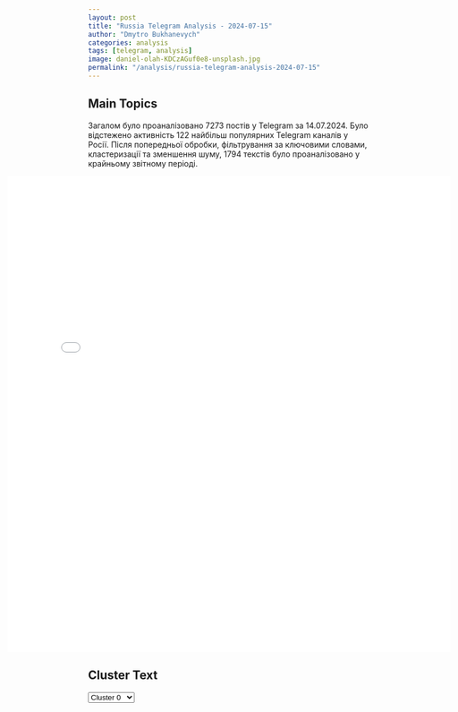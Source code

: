 ```yaml
---
layout: post
title: "Russia Telegram Analysis - 2024-07-15"
author: "Dmytro Bukhanevych"
categories: analysis
tags: [telegram, analysis]
image: daniel-olah-KDCzAGuf0e8-unsplash.jpg
permalink: "/analysis/russia-telegram-analysis-2024-07-15"
---
```


<style>
    /* Adjusting iframe-container styles */
    .wide-iframe-container {
        width: calc(100% + 30vw);  /* Extending the width */
        margin-left: -15vw;       /* Negative margin to push to the left */
        overflow: hidden;         /* In case the iframe content spills over */
    }

    .wide-iframe-container iframe {
        width: 100%;  /* Making the iframe take the full width of its container */
        border: none; /* Removing any borders from the iframe */
    }

    /* Toggle mechanism */
    .hidden {
        display: none;
    }
    
    .show-content-target:checked + .show-content {
        display: block;
    }
</style>

<h2>Main Topics</h2>
<p>Загалом було проаналізовано 7273 постів у Telegram за 14.07.2024. Було відстежено активність 122 найбільш популярних Telegram каналів у Росії. Після попередньої обробки, фільтрування за ключовими словами, кластеризації та зменшення шуму, 1794 текстів було проаналізовано у крайньому звітному періоді.</p>
<!-- Embedding Main Plotly Visualization -->
<div class="wide-iframe-container">
    <iframe src="{{site.baseurl}}/visualizations/2024-07-15/fig_topics_time.html" height="850"></iframe>
</div>


<h2>Cluster Text</h2>

<!-- Dropdown to select a cluster -->
<select id="clusterSelector" onchange="displayClusterText()">
<option value="0">Cluster 0</option><option value="1">Cluster 1</option><option value="2">Cluster 2</option><option value="3">Cluster 3</option><option value="4">Cluster 4</option><option value="5">Cluster 5</option><option value="6">Cluster 6</option><option value="7">Cluster 7</option><option value="8">Cluster 8</option><option value="9">Cluster 9</option><option value="10">Cluster 10</option><option value="11">Cluster 11</option><option value="12">Cluster 12</option><option value="13">Cluster 13</option><option value="14">Cluster 14</option>
</select>

<!-- Display area for the selected cluster's text -->
<div id="clusterTextDisplay" class="hidden"></div>

<script type="text/javascript">
    var clusterDetails = {"0": "<b>Total Posts:</b> 86<br><b>Date:</b> 2024-07-14 05:33:42+00:00<br><b>Author:</b> mod_russia<br><b>Link:</b> https://t.me/s/mod_russia/41019<br><b>Subscribers:</b> 564042<br><b>Text:</b> \u0422\u0435\u043a\u0441\u0442: \u26a1\ufe0f \u0412 \u0442\u0435\u0447\u0435\u043d\u0438\u0435 \u043f\u0440\u043e\u0448\u0435\u0434\u0448\u0435\u0439 \u043d\u043e\u0447\u0438 \u043f\u0440\u0438 \u043f\u043e\u043f\u044b\u0442\u043a\u0435 \u043a\u0438\u0435\u0432\u0441\u043a\u043e\u0433\u043e \u0440\u0435\u0436\u0438\u043c\u0430 \u0441\u043e\u0432\u0435\u0440\u0448\u0438\u0442\u044c \u0442\u0435\u0440\u0440\u043e\u0440\u0438\u0441\u0442\u0438\u0447\u0435\u0441\u043a\u0438\u0435 \u0430\u0442\u0430\u043a\u0438 \u0441 \u043f\u0440\u0438\u043c\u0435\u043d\u0435\u043d\u0438\u0435\u043c \u0431\u0435\u0441\u043f\u0438\u043b\u043e\u0442\u043d\u044b\u0445 \u043b\u0435\u0442\u0430\u0442\u0435\u043b\u044c\u043d\u044b\u0445 \u0430\u043f\u043f\u0430\u0440\u0430\u0442\u043e\u0432 \u0441\u0430\u043c\u043e\u043b\u0435\u0442\u043d\u043e\u0433\u043e \u0442\u0438\u043f\u0430 \u043d\u0430 \u0442\u0435\u0440\u0440\u0438\u0442\u043e\u0440\u0438\u0438 \u0420\u043e\u0441\u0441\u0438\u0439\u0441\u043a\u043e\u0439 \u0424\u0435\u0434\u0435\u0440\u0430\u0446\u0438\u0438 \u0434\u0435\u0436\u0443\u0440\u043d\u044b\u043c\u0438 \u0441\u0440\u0435\u0434\u0441\u0442\u0432\u0430\u043c\u0438 \u041f\u0412\u041e \u0443\u043a\u0440\u0430\u0438\u043d\u0441\u043a\u0438\u0439 \u0411\u041f\u041b\u0410 \u0443\u043d\u0438\u0447\u0442\u043e\u0436\u0435\u043d \u043d\u0430\u0434 \u0442\u0435\u0440\u0440\u0438\u0442\u043e\u0440\u0438\u0435\u0439 \u0411\u0440\u044f\u043d\u0441\u043a\u043e\u0439 \u043e\u0431\u043b\u0430\u0441\u0442\u0438.\ud83d\udd39 \u041c\u0438\u043d\u043e\u0431\u043e\u0440\u043e\u043d\u044b \u0420\u043e\u0441\u0441\u0438\u0438", "1": "<b>Total Posts:</b> 937<br><b>Date:</b> 2024-07-14 04:26:12+00:00<br><b>Author:</b> sheyhtamir1974<br><b>Link:</b> https://t.me/s/sheyhtamir1974/93108<br><b>Subscribers:</b> 443887<br><b>Text:</b> \u0422\u0435\u043a\u0441\u0442: \u0427\u0442\u043e \u0438\u0437\u0432\u0435\u0441\u0442\u043d\u043e \u043e \u043f\u043e\u043a\u0443\u0448\u0435\u043d\u0438\u0438 \u043d\u0430 \u0422\u0440\u0430\u043c\u043f\u0430 \u043d\u0430 \u0434\u0430\u043d\u043d\u044b\u0439 \u043c\u043e\u043c\u0435\u043d\u0442. \u0421\u0432\u043e\u0434\u043a\u0430. \u25aa\ufe0f\u0421\u0442\u0440\u0435\u043b\u043e\u043a-\u0441\u043d\u0430\u0439\u043f\u0435\u0440 \u043b\u0438\u043a\u0432\u0438\u0434\u0438\u0440\u043e\u0432\u0430\u043d, \u043e\u043d \u043d\u0430\u0445\u043e\u0434\u0438\u043b\u0441\u044f \u0432 100 \u043c\u0435\u0442\u0440\u0430\u0445 \u043e\u0442 \u0441\u0446\u0435\u043d\u044b \u0438 \u043f\u0440\u044f\u0442\u0430\u043b\u0441\u044f \u043d\u0430 \u043a\u0440\u044b\u0448\u0435 \u043f\u0440\u0435\u0434\u043f\u0440\u0438\u044f\u0442\u0438\u044f. \u25aa\ufe0f\u041d\u0430\u043f\u0430\u0434\u0430\u0432\u0448\u0438\u043c \u043e\u043a\u0430\u0437\u0430\u043b\u0441\u044f 20-\u043b\u0435\u0442\u043d\u0438\u0439 \u0422\u043e\u043c\u0430\u0441 \u041c\u044d\u0442\u044c\u044e \u041a\u0440\u0443\u043a\u0441 \u0438\u0437 \u041f\u0435\u043d\u0441\u0438\u043b\u044c\u0432\u0430\u043d\u0438\u0438. \u25aa\ufe0f\u0411\u0430\u0439\u0434\u0435\u043d \u043f\u0435\u0440\u0435\u0433\u043e\u0432\u043e\u0440\u0438\u043b \u0441 \u0422\u0440\u0430\u043c\u043f\u043e\u043c \u043f\u043e\u0441\u043b\u0435 \u0441\u043b\u0443\u0447\u0438\u0432\u0448\u0435\u0433\u043e\u0441\u044f. \u25aa\ufe0f\u041f\u043e\u043b\u0438\u0446\u0435\u0439\u0441\u043a\u0438\u0435 \u0441\u043a\u043b\u043e\u043d\u044f\u044e\u0442\u0441\u044f, \u0447\u0442\u043e \u0441\u0442\u0440\u0435\u043b\u044f\u0432\u0448\u0438\u0439 \u0434\u0435\u0439\u0441\u0442\u0432\u043e\u0432\u0430\u043b \u0432 \u043e\u0434\u0438\u043d\u043e\u0447\u043a\u0443, \u0435\u0433\u043e \u043c\u043e\u0442\u0438\u0432\u044b \u043f\u043e\u043a\u0430 \u043d\u0435 \u0443\u0441\u0442\u0430\u043d\u043e\u0432\u043b\u0435\u043d\u044b. \u25aa\ufe0f\u041f\u043e \u043c\u0435\u043d\u044c\u0448\u0435\u0439 \u043c\u0435\u0440\u0435, \u043d\u0430 \u043c\u0438\u0442\u0438\u043d\u0433\u0435 \u043e\u0434\u0438\u043d \u0441\u0442\u043e\u0440\u043e\u043d\u043d\u0438\u043a \u0422\u0440\u0430\u043c\u043f\u0430 \u043f\u043e\u0433\u0438\u0431, \u0435\u0449\u0435 \u0434\u0432\u0430 \u0432 \u043a\u0440\u0438\u0442\u0438\u0447\u0435\u0441\u043a\u043e\u043c \u0441\u043e\u0441\u0442\u043e\u044f\u043d\u0438\u0438. \u25aa\ufe0f\u0422\u0440\u0430\u043c\u043f \u0431\u044b\u043b \u0434\u043e\u0441\u0442\u0430\u0432\u043b\u0435\u043d \u0432 \u0431\u043e\u043b\u044c\u043d\u0438\u0446\u0443, \u0435\u0433\u043e \u0436\u0438\u0437\u043d\u0438 \u043d\u0438\u0447\u0435\u0433\u043e \u043d\u0435 \u0443\u0433\u0440\u043e\u0436\u0430\u0435\u0442. \u25aa\ufe0f\u0422\u0440\u0430\u043c\u043f \u043e\u0442\u0440\u0435\u0430\u0433\u0438\u0440\u043e\u0432\u0430\u043b \u043d\u0430 \u043f\u043e\u043a\u0443\u0448\u0435\u043d\u0438\u0435: \u201c\u042f \u0441\u0440\u0430\u0437\u0443 \u043f\u043e\u043d\u044f\u043b, \u0447\u0442\u043e \u0447\u0442\u043e-\u0442\u043e \u043d\u0435 \u0442\u0430\u043a, \u0442\u0430\u043a \u043a\u0430\u043a \u0443\u0441\u043b\u044b\u0448\u0430\u043b \u0441\u0432\u0438\u0441\u0442\u044f\u0449\u0438\u0439 \u0437\u0432\u0443\u043a, \u0432\u044b\u0441\u0442\u0440\u0435\u043b\u044b \u0438 \u0441\u0440\u0430\u0437\u0443 \u043f\u043e\u0447\u0443\u0432\u0441\u0442\u0432\u043e\u0432\u0430\u043b, \u043a\u0430\u043a \u043f\u0443\u043b\u044f \u0440\u0432\u0435\u0442 \u043a\u043e\u0436\u0443. \u041d\u0435\u0432\u0435\u0440\u043e\u044f\u0442\u043d\u043e, \u0447\u0442\u043e \u0442\u0430\u043a\u043e\u0435 \u043c\u043e\u0436\u0435\u0442 \u043f\u0440\u043e\u0438\u0437\u043e\u0439\u0442\u0438 \u0432 \u043d\u0430\u0448\u0435\u0439 \u0441\u0442\u0440\u0430\u043d\u0435\u201c.\u25aa\ufe0f\u041f\u043e\u043b\u0438\u0446\u0435\u0439\u0441\u043a\u0438\u0435 \u043d\u0435 \u0441\u0447\u0438\u0442\u0430\u044e\u0442, \u0447\u0442\u043e \u0434\u043b\u044f \u0422\u0440\u0430\u043c\u043f\u0430 \u0441\u043e\u0445\u0440\u0430\u043d\u044f\u0435\u0442\u0441\u044f \u0443\u0433\u0440\u043e\u0437\u0430 \u043f\u043e\u0441\u043b\u0435 \u0443\u0441\u0442\u0440\u0430\u043d\u0435\u043d\u0438\u044f \u0441\u0442\u0440\u0435\u043b\u043a\u0430.\u25aa\ufe0f\u0424\u0411\u0420 \u043d\u0435 \u0440\u0430\u0441\u043f\u043e\u043b\u0430\u0433\u0430\u043b\u043e \u0438\u043d\u0444\u043e\u0440\u043c\u0430\u0446\u0438\u0435\u0439 \u043e \u043f\u043e\u0434\u0433\u043e\u0442\u043e\u0432\u043a\u0435 \u043f\u043e\u043a\u0443\u0448\u0435\u043d\u0438\u044f \u043d\u0430 \u0422\u0440\u0430\u043c\u043f\u0430.\u041f\u0440\u0435\u0434\u0432\u0430\u0440\u0438\u0442\u0435\u043b\u044c\u043d\u043e, \u043d\u0430 \u0432\u0438\u0434\u0435\u043e - \u0443\u0431\u0438\u0442\u044b\u0439 \u0441\u0442\u0440\u0435\u043b\u043e\u043a. \u041d\u0430 \u043f\u0435\u0440\u0432\u043e\u043c \u0444\u043e\u0442\u043e - \u043b\u0435\u0442\u044f\u0449\u0430\u044f \u0432 \u0432\u043e\u0437\u0434\u0443\u0445\u0435 \u043f\u0443\u043b\u044f \u0432\u043e \u0432\u0440\u0435\u043c\u044f \u0432\u044b\u0441\u0442\u0443\u043f\u043b\u0435\u043d\u0438\u044f \u0422\u0440\u0430\u043c\u043f\u0430, \u0432\u0442\u043e\u0440\u043e\u0435 \u0444\u043e\u0442\u043e - \u043f\u0440\u0435\u0434\u043f\u043e\u043b\u0430\u0433\u0430\u0435\u043c\u044b\u0439 \u043d\u0430\u043f\u0430\u0434\u0430\u0432\u0448\u0438\u0439.", "2": "<b>Total Posts:</b> 394<br><b>Date:</b> 2024-07-14 19:30:44+00:00<br><b>Author:</b> readovkanews<br><b>Link:</b> https://t.me/s/readovkanews/83051<br><b>Subscribers:</b> 2610434<br><b>Text:</b> \u0422\u0435\u043a\u0441\u0442: \u041a\u0440\u0438\u0437\u0438\u0441 \u043e\u0431\u043e\u0440\u043e\u043d\u044b \u0412\u0421\u0423 \u0432 \u0412\u043e\u043b\u0447\u0430\u043d\u0441\u043a\u0435, \u0430\u043a\u0442\u0438\u0432\u0430\u0446\u0438\u044f \u0412\u0421 \u0420\u0424 \u043d\u0430 \u0422\u043e\u0440\u0435\u0446\u043a\u043e\u043c \u043d\u0430\u043f\u0440\u0430\u0432\u043b\u0435\u043d\u0438\u0438, \u0438\u0442\u043e\u0433\u0438 \u0441\u0430\u043c\u043c\u0438\u0442\u0430 \u041d\u0410\u0422\u041e, \u043a\u043e\u0442\u043e\u0440\u044b\u0445 \u043d\u0435\u0442, \u0438 \u043f\u043e\u043a\u0443\u0448\u0435\u043d\u0438\u0435 \u043d\u0430 \u0422\u0440\u0430\u043c\u043f\u0430 \u2014 \u0438\u0442\u043e\u0433\u043e\u0432\u0430\u044f \u0441\u0432\u043e\u0434\u043a\u0430 Readovka \u0441 \u0444\u0440\u043e\u043d\u0442\u043e\u0432 \u0438 \u0432\u043d\u0435\u0448\u043d\u0435\u043f\u043e\u043b\u0438\u0442\u0438\u0447\u0435\u0441\u043a\u043e\u0433\u043e \u043a\u043e\u043d\u0442\u0443\u0440\u0430 \u043a \u0438\u0441\u0445\u043e\u0434\u0443 \u043d\u0435\u0434\u0435\u043b\u0438\u0412 \u0412\u043e\u043b\u0447\u0430\u043d\u0441\u043a\u0435 \u0437\u0430 \u043d\u0435\u0434\u0435\u043b\u044e \u0441\u0438\u0442\u0443\u0430\u0446\u0438\u044f \u0434\u043b\u044f \u0412\u0421 \u0420\u0424 \u0437\u0430\u043c\u0435\u0442\u043d\u043e \u0443\u043b\u0443\u0447\u0448\u0438\u043b\u0430\u0441\u044c: \u043f\u043e\u0434 \u043a\u043e\u043d\u0442\u0440\u043e\u043b\u044c \u0440\u0443\u0441\u0441\u043a\u043e\u0439 \u0430\u0440\u043c\u0438\u0438 \u043f\u0435\u0440\u0435\u0448\u0435\u043b \u0441\u0440\u0430\u0437\u0443 \u0440\u044f\u0434 \u043e\u0431\u044a\u0435\u043a\u0442\u043e\u0432 \u0432 \u0446\u0435\u043d\u0442\u0440\u0435 \u0433\u043e\u0440\u043e\u0434\u0430, \u043d\u0430\u0448\u0438 \u0431\u043e\u0439\u0446\u044b \u0432\u044b\u043d\u0443\u0434\u0438\u043b\u0438 \u0412\u0421\u0423 \u043e\u0441\u0442\u0430\u0432\u0438\u0442\u044c \u0441\u0435\u0432\u0435\u0440\u043d\u044b\u0439 \u0431\u0435\u0440\u0435\u0433 \u0440\u0435\u043a\u0438 \u0438 \u0443\u0439\u0442\u0438 \u0437\u0430 \u0412\u043e\u043b\u0447\u044c\u044e. \u0412\u0421 \u0420\u0424 \u0437\u0430\u043a\u0440\u0435\u043f\u0438\u043b\u0438\u0441\u044c \u043d\u0430 \u044e\u0433\u0435 \u0433\u043e\u0440\u043e\u0434\u0430, \u0440\u0430\u0441\u0448\u0438\u0440\u0438\u043b\u0438 \u043f\u043b\u0430\u0446\u0434\u0430\u0440\u043c \u0438 \u0437\u0430\u043d\u044f\u043b\u0438 \u043b\u0435\u0441\u043e\u043f\u043e\u0441\u0430\u0434\u043a\u0443 \u0438 \u0447\u0430\u0441\u0442\u043d\u044b\u0439 \u0441\u0435\u043a\u0442\u043e\u0440. \u0418\u0437-\u0437\u0430 \u043f\u0435\u0440\u0435\u0431\u0440\u043e\u0441\u043a\u0438 \u0440\u0435\u0437\u0435\u0440\u0432\u043e\u0432 \u043d\u0430 \u0422\u043e\u0440\u0435\u0446\u043a \u0441\u0438\u043b \u0434\u043b\u044f \u043e\u0442\u0440\u0430\u0436\u0435\u043d\u0438\u044f \u0430\u0442\u0430\u043a\u0438 \u0440\u0443\u0441\u0441\u043a\u043e\u0439 \u0430\u0440\u043c\u0438\u0438 \u0443 \u0412\u0421\u0423 \u043f\u0440\u043e\u0441\u0442\u043e \u043d\u0435\u0442. \u041f\u0440\u0438 \u044d\u0442\u043e\u043c \u0432 \u0440\u0430\u0439\u043e\u043d\u0435 \u0422\u043e\u0440\u0435\u0446\u043a\u0430 \u0441\u0438\u0442\u0443\u0430\u0446\u0438\u044f \u0443 \u043f\u0440\u043e\u0442\u0438\u0432\u043d\u0438\u043a\u0430 \u0442\u043e\u0436\u0435 \u0441\u043a\u043b\u0430\u0434\u044b\u0432\u0430\u0435\u0442\u0441\u044f \u043d\u0435 \u043e\u0447\u0435\u043d\u044c: \u043f\u043e\u0441\u043b\u0435 \u0443\u0441\u043f\u0435\u0448\u043d\u044b\u0445 \u043e\u043f\u0435\u0440\u0430\u0446\u0438\u0439 \u0412\u0421 \u0420\u0424 \u0432 \u041d\u044c\u044e-\u0419\u043e\u0440\u043a\u0435 \u043a\u043e\u043c\u0430\u043d\u0434\u043e\u0432\u0430\u043d\u0438\u0435 \u043f\u0435\u0440\u0435\u0431\u0440\u043e\u0441\u0438\u043b\u043e \u0432 \u041f\u0413\u0422 \u0440\u0435\u0437\u0435\u0440\u0432\u044b, \u043a\u043e\u0442\u043e\u0440\u044b\u0435 \u043d\u0435 \u0441\u043c\u043e\u0433\u043b\u0438 \u043f\u0435\u0440\u0435\u043b\u043e\u043c\u0438\u0442\u044c \u0445\u043e\u0434 \u0441\u043e\u0431\u044b\u0442\u0438\u0439. \u0420\u0443\u0441\u0441\u043a\u0430\u044f \u0430\u0440\u043c\u0438\u044f \u0433\u043e\u0442\u043e\u0432\u0438\u0442\u0441\u044f \u043a \u0448\u0442\u0443\u0440\u043c\u0443 \u0433\u043b\u0430\u0432\u043d\u043e\u0433\u043e \u0443\u043a\u0440\u0435\u043f\u0440\u0430\u0439\u043e\u043d\u0430 \u0412\u0421\u0423 \u043d\u0430 \u044d\u0442\u043e\u043c \u0443\u0447\u0430\u0441\u0442\u043a\u0435 \u2014 \u0444\u0435\u043d\u043e\u043b\u044c\u043d\u043e\u0433\u043e \u0437\u0430\u0432\u043e\u0434\u0430 \u0432 \u0446\u0435\u043d\u0442\u0440\u0435 \u043d\u0430\u0441\u0435\u043b\u0435\u043d\u043d\u043e\u0433\u043e \u043f\u0443\u043d\u043a\u0442\u0430.\u0413\u043b\u0430\u0432\u043d\u044b\u043c \u043c\u0438\u0440\u043e\u0432\u044b\u043c \u0441\u043e\u0431\u044b\u0442\u0438\u0435\u043c \u0441\u0442\u0430\u043b\u043e \u043f\u043e\u043a\u0443\u0448\u0435\u043d\u0438\u0435 \u043d\u0430 \u0414\u043e\u043d\u0430\u043b\u044c\u0434\u0430 \u0422\u0440\u0430\u043c\u043f\u0430 \u0432\u043e \u0432\u0440\u0435\u043c\u044f \u0435\u0433\u043e \u043f\u0440\u0435\u0434\u0432\u044b\u0431\u043e\u0440\u043d\u043e\u0433\u043e \u043c\u0438\u0442\u0438\u043d\u0433\u0430. \u0418\u043c\u044f \u043b\u0438\u0434\u0435\u0440\u0430 \u0440\u0435\u0441\u043f\u0443\u0431\u043b\u0438\u043a\u0430\u043d\u0446\u0435\u0432 \u043d\u0435 \u0441\u0445\u043e\u0434\u0438\u0442 \u0441 \u043f\u0435\u0440\u0432\u044b\u0445 \u043f\u043e\u043b\u043e\u0441 \u0437\u0430\u043f\u0430\u0434\u043d\u043e\u0439 \u043f\u0440\u0435\u0441\u0441\u044b \u0432\u0435\u0441\u044c \u0434\u0435\u043d\u044c, \u0441\u0430\u043c \u0436\u0435 \u0422\u0440\u0430\u043c\u043f \u043f\u0440\u043e\u0434\u043e\u043b\u0436\u0430\u0435\u0442 \u0441\u0432\u043e\u044e \u043f\u0440\u0435\u0434\u0432\u044b\u0431\u043e\u0440\u043d\u0443\u044e \u043a\u0430\u043c\u043f\u0430\u043d\u0438\u044e \u0432 \u0448\u0442\u0430\u0442\u043d\u043e\u043c \u0440\u0435\u0436\u0438\u043c\u0435. \u041f\u043e\u0441\u043b\u0435 \u043f\u043e\u043a\u0443\u0448\u0435\u043d\u0438\u044f \u0448\u0430\u043d\u0441\u0430 \u043d\u0430 \u043f\u043e\u0431\u0435\u0434\u0443 \u043d\u0430 \u0432\u044b\u0431\u043e\u0440\u0430\u0445 \u0422\u0440\u0430\u043c\u043f\u0430 \u0432\u043e\u0437\u0440\u043e\u0441\u043b\u0438 \u0432 \u043d\u0435\u0441\u043a\u043e\u043b\u044c\u043a\u043e \u0440\u0430\u0437 \u2014 \u0434\u043b\u044f \u0440\u044f\u0434\u043e\u0432\u043e\u0433\u043e \u0430\u043c\u0435\u0440\u0438\u043a\u0430\u043d\u0446\u0430 \u044d\u043a\u0441-\u043f\u0440\u0435\u0437\u0438\u0434\u0435\u043d\u0442 \u0441\u0442\u0430\u043b \u043b\u0435\u0433\u0435\u043d\u0434\u043e\u0439 \u0438 \u0433\u0435\u0440\u043e\u0435\u043c, \u0435\u0433\u043e \u043f\u043e\u043f\u0443\u043b\u044f\u0440\u043d\u043e\u0441\u0442\u044c \u0440\u0435\u0437\u043a\u043e \u043f\u043e\u0434\u0441\u043a\u043e\u0447\u0438\u043b\u0430. \u0427\u0442\u043e \u0441\u043c\u043e\u0433\u0443\u0442 \u043f\u0440\u043e\u0442\u0438\u0432\u043e\u043f\u043e\u0441\u0442\u0430\u0432\u0438\u0442\u044c \u0442\u0430\u043a\u043e\u043c\u0443 \u0441\u043e\u0431\u044b\u0442\u0438\u044e \u0434\u0435\u043c\u043e\u043a\u0440\u0430\u0442\u044b, \u043d\u0435 \u044f\u0441\u043d\u043e. \u041f\u043e\u043a\u0430 \u043e\u043d\u0438, \u043a\u0430\u043a \u0438 \u0432\u0435\u0441\u044c \u043c\u0438\u0440, \u043f\u0440\u043e\u0441\u0442\u043e \u043f\u0435\u0440\u0435\u0432\u0430\u0440\u0438\u0432\u0430\u044e\u0442 \u043d\u043e\u0432\u043e\u0441\u0442\u0438.\u0410 \u0432\u043e\u0442 75-\u0439 \u0441\u0430\u043c\u043c\u0438\u0442 \u041d\u0410\u0422\u041e \u0437\u0430\u043a\u043e\u043d\u0447\u0438\u043b\u0441\u044f \u043f\u0440\u0435\u0434\u0441\u043a\u0430\u0437\u0443\u0435\u043c\u043e \u043d\u0438\u0447\u0435\u043c: \u043e\u0442\u043a\u0430\u0437\u0430\u0432 \u041a\u0438\u0435\u0432\u0443 \u0432\u043e \u0432\u0441\u0442\u0443\u043f\u043b\u0435\u043d\u0438\u0438 \u0432 \u0430\u043b\u044c\u044f\u043d\u0441, \u041d\u0410\u0422\u041e \u043f\u043e\u043f\u044b\u0442\u0430\u043b\u0430\u0441\u044c \u043a\u043e\u043c\u043f\u0435\u043d\u0441\u0438\u0440\u043e\u0432\u0430\u0442\u044c \u043c\u043e\u0440\u0430\u043b\u044c\u043d\u044b\u0439 \u0443\u0449\u0435\u0440\u0431 \u043e\u0431\u0435\u0449\u0430\u043d\u0438\u044f\u043c\u0438 \u043d\u043e\u0432\u043e\u0439 \u043f\u043e\u043c\u043e\u0449\u0438 \u0432 2025 \u0433\u043e\u0434\u0443 \u043d\u0430 \u20ac40 \u043c\u043b\u0440\u0434. \u0412\u043e\u0442 \u0442\u043e\u043b\u044c\u043a\u043e \u0437\u0430 \u0433\u0440\u043e\u043c\u043a\u0438\u043c\u0438 \u0437\u0430\u044f\u0432\u043b\u0435\u043d\u0438\u044f\u043c\u0438 \u043d\u0438\u0447\u0435\u0433\u043e \u043d\u0435 \u0441\u0442\u043e\u0438\u0442 \u2014 \u0434\u043e\u043a\u0443\u043c\u0435\u043d\u0442\u043e\u0432, \u0433\u0430\u0440\u0430\u043d\u0442\u0438\u0440\u0443\u044e\u0449\u0438\u0445 \u043f\u043e\u0441\u0442\u0430\u0432\u043a\u0438, \u043d\u0435 \u0441\u0443\u0449\u0435\u0441\u0442\u0432\u0443\u0435\u0442. \u0414\u0430, \u0423\u043a\u0440\u0430\u0438\u043d\u0430 \u043f\u043e\u043b\u0443\u0447\u0438\u0442 \u0438\u0441\u0442\u0440\u0435\u0431\u0438\u0442\u0435\u043b\u0438 F-16, \u043d\u043e \u043c\u0430\u043b\u043e \u0438 \u043d\u0435 \u0441\u0440\u0430\u0437\u0443 \u2014 \u043a \u0442\u043e\u043c\u0443 \u0436\u0435, \u043d\u0430 \u043d\u0438\u0445 \u043d\u0435\u043a\u043e\u043c\u0443 \u043b\u0435\u0442\u0430\u0442\u044c. \u0423\u0436\u0435 \u0432\u044b\u0434\u0435\u043b\u0435\u043d\u043d\u044b\u0439 \u043f\u0430\u043a\u0435\u0442 \u0432\u043e\u0435\u043d\u043d\u043e\u0439 \u043f\u043e\u043c\u043e\u0449\u0438 \u0432\u043e\u043e\u0431\u0449\u0435 \u043f\u043e\u0445\u043e\u0436 \u043d\u0430 \u0438\u0437\u0434\u0435\u0432\u043a\u0443: \u0441\u0442\u0440\u0430\u043d\u044b \u0430\u043b\u044c\u044f\u043d\u0441\u0430 \u043e\u0442\u043f\u0440\u0430\u0432\u043b\u044f\u044e\u0442 \u0434\u043b\u044f \u0412\u0421\u0423 \u043e\u0442\u043a\u0440\u043e\u0432\u0435\u043d\u043d\u044b\u0439 \u0445\u043b\u0430\u043c. \u041f\u043e\u044d\u0442\u043e\u043c\u0443 \u0433\u0435\u043d\u0441\u0435\u043a \u041d\u0410\u0422\u041e \u043f\u0443\u0431\u043b\u0438\u0447\u043d\u043e \u043e\u0434\u043e\u0431\u0440\u0438\u043b \u0443\u0434\u0430\u0440\u044b \u0432\u0433\u043b\u0443\u0431\u044c \u0420\u043e\u0441\u0441\u0438\u0438 \u0437\u0430\u043f\u0430\u0434\u043d\u044b\u043c\u0438 \u0440\u0430\u043a\u0435\u0442\u0430\u043c\u0438. \u041f\u043e\u0434\u0440\u043e\u0431\u043d\u0435\u0435 \u043e \u043a\u043b\u044e\u0447\u0435\u0432\u044b\u0445 \u0441\u043e\u0431\u044b\u0442\u0438\u044f\u0445 \u043d\u0435\u0434\u0435\u043b\u0438 \u2014 \u0432 \u0430\u043d\u0430\u043b\u0438\u0442\u0438\u0447\u0435\u0441\u043a\u043e\u0439 \u0441\u0432\u043e\u0434\u043a\u0435 Readovka.", "3": "<b>Total Posts:</b> 15<br><b>Date:</b> 2024-07-14 05:40:49+00:00<br><b>Author:</b> warhistoryalconafter<br><b>Link:</b> https://t.me/s/warhistoryalconafter/173896<br><b>Subscribers:</b> 517696<br><b>Text:</b> \u0422\u0435\u043a\u0441\u0442: \ud83c\uddfa\ud83c\uddf8\u041d\u0435\u0441\u043c\u043e\u0442\u0440\u044f \u043d\u0430 \u043f\u043e\u043a\u0443\u0448\u0435\u043d\u0438\u0435, \u0422\u0440\u0430\u043c\u043f \u043d\u0430\u043c\u0435\u0440\u0435\u043d \u043f\u0440\u0438\u0441\u043e\u0435\u0434\u0438\u043d\u0438\u0442\u044c\u0441\u044f \u043a \u0441\u044a\u0435\u0437\u0434\u0443 \u0440\u0435\u0441\u043f\u0443\u0431\u043b\u0438\u043a\u0430\u043d\u0446\u0435\u0432, \u043a\u043e\u0442\u043e\u0440\u044b\u0439 \u0434\u043e\u043b\u0436\u0435\u043d \u043d\u0430\u0447\u0430\u0442\u044c\u0441\u044f \u0432 \u043f\u043e\u043d\u0435\u0434\u0435\u043b\u044c\u043d\u0438\u043a \u0432 \u0412\u0438\u0441\u043a\u043e\u043d\u0441\u0438\u043d\u0435, \u0441\u043e\u043e\u0431\u0449\u0438\u043b \u043d\u0430\u0446\u043a\u043e\u043c\u0438\u0442\u0435\u0442 \u043f\u0430\u0440\u0442\u0438\u0438.", "4": "<b>Total Posts:</b> 35<br><b>Date:</b> 2024-07-14 14:48:12+00:00<br><b>Author:</b> bbbreaking<br><b>Link:</b> https://t.me/s/bbbreaking/186105<br><b>Subscribers:</b> 1758927<br><b>Text:</b> \u0422\u0435\u043a\u0441\u0442: \u26a1\ufe0f\u0412\u0437\u0440\u044b\u0432\u043d\u044b\u0435 \u0443\u0441\u0442\u0440\u043e\u0439\u0441\u0442\u0432\u0430 \u0431\u044b\u043b\u0438 \u043e\u0431\u043d\u0430\u0440\u0443\u0436\u0435\u043d\u044b \u0432 \u043c\u0430\u0448\u0438\u043d\u0435 \u043f\u043e\u0434\u043e\u0437\u0440\u0435\u0432\u0430\u0435\u043c\u043e\u0433\u043e \u0432 \u043f\u043e\u043a\u0443\u0448\u0435\u043d\u0438\u0438 \u043d\u0430 \u0422\u0440\u0430\u043c\u043f\u0430", "5": "<b>Total Posts:</b> 17<br><b>Date:</b> 2024-07-14 08:45:39+00:00<br><b>Author:</b> tass_agency<br><b>Link:</b> https://t.me/s/tass_agency/260509<br><b>Subscribers:</b> 427236<br><b>Text:</b> \u0422\u0435\u043a\u0441\u0442: \u2757\ufe0f\u041f\u0440\u0435\u0434\u043f\u043e\u0441\u044b\u043b\u043e\u043a \u0434\u043b\u044f \u043f\u0435\u0440\u0435\u0433\u043e\u0432\u043e\u0440\u043e\u0432 \u043f\u043e \u0423\u043a\u0440\u0430\u0438\u043d\u0435 \u043f\u043e\u043a\u0430 \u043d\u0435\u0442, \u041d\u0410\u0422\u041e \u043d\u0435 \u0436\u0435\u043b\u0430\u0435\u0442 \u0443\u0447\u0438\u0442\u044b\u0432\u0430\u0442\u044c \u043e\u0437\u0430\u0431\u043e\u0447\u0435\u043d\u043d\u043e\u0441\u0442\u0438 \u0420\u0424, \u0437\u0430\u044f\u0432\u0438\u043b \u041f\u0435\u0441\u043a\u043e\u0432 \u0432 \u0438\u043d\u0442\u0435\u0440\u0432\u044c\u044e \u0436\u0443\u0440\u043d\u0430\u043b\u0438\u0441\u0442\u0443 \u0412\u0413\u0422\u0420\u041a \u0417\u0430\u0440\u0443\u0431\u0438\u043d\u0443.", "6": "<b>Total Posts:</b> 34<br><b>Date:</b> 2024-07-14 18:42:41+00:00<br><b>Author:</b> dva_majors<br><b>Link:</b> https://t.me/s/dva_majors/47298<br><b>Subscribers:</b> 735048<br><b>Text:</b> \u0422\u0435\u043a\u0441\u0442: \u0411\u0435\u043b\u0433\u043e\u0440\u043e\u0434\u0441\u043a\u0430\u044f \u043e\u0431\u043b\u0430\u0441\u0442\u044c, \u0433\u0443\u0431\u0435\u0440\u043d\u0430\u0442\u043e\u0440\u041f\u043e\u0434 \u0430\u0440\u0442\u0438\u043b\u043b\u0435\u0440\u0438\u0439\u0441\u043a\u0438\u0439 \u043e\u0431\u0441\u0442\u0440\u0435\u043b \u0412\u0421\u0423 \u043f\u043e\u043f\u0430\u043b\u043e \u0441\u0435\u043b\u043e \u041d\u043e\u0432\u0430\u044f \u0422\u0430\u0432\u043e\u043b\u0436\u0430\u043d\u043a\u0430 \u0428\u0435\u0431\u0435\u043a\u0438\u043d\u0441\u043a\u043e\u0433\u043e \u0433\u043e\u0440\u043e\u0434\u0441\u043a\u043e\u0433\u043e \u043e\u043a\u0440\u0443\u0433\u0430. \u0420\u0430\u043d\u0435\u043d\u044b \u0442\u0440\u0438 \u043c\u0438\u0440\u043d\u044b\u0445 \u0436\u0438\u0442\u0435\u043b\u044f.\u0412 \u0440\u0435\u0437\u0443\u043b\u044c\u0442\u0430\u0442\u0435 \u043f\u0440\u044f\u043c\u043e\u0433\u043e \u043f\u043e\u043f\u0430\u0434\u0430\u043d\u0438\u044f \u0441\u043d\u0430\u0440\u044f\u0434\u0430 \u0432 \u0447\u0430\u0441\u0442\u043d\u044b\u0439 \u0436\u0438\u043b\u043e\u0439 \u0434\u043e\u043c \u043f\u043e\u0441\u0442\u0440\u0430\u0434\u0430\u043b\u0438 \u0434\u0432\u043e\u0435 \u043c\u0443\u0436\u0447\u0438\u043d \u0438 \u0436\u0435\u043d\u0449\u0438\u043d\u0430: \u0443 \u043e\u0434\u043d\u043e\u0433\u043e \u043c\u0443\u0436\u0447\u0438\u043d\u044b \u0440\u0430\u043d\u0435\u043d\u0438\u0435 \u0433\u0440\u0443\u0434\u043d\u043e\u0439 \u043a\u043b\u0435\u0442\u043a\u0438, \u0443 \u0432\u0442\u043e\u0440\u043e\u0433\u043e \u2014 \u043e\u0441\u043a\u043e\u043b\u043e\u0447\u043d\u043e\u0435 \u0440\u0430\u043d\u0435\u043d\u0438\u0435 \u043c\u044f\u0433\u043a\u0438\u0445 \u0442\u043a\u0430\u043d\u0435\u0439 \u0436\u0438\u0432\u043e\u0442\u0430, \u0443 \u0436\u0435\u043d\u0449\u0438\u043d\u044b \u2014 \u043e\u0441\u043a\u043e\u043b\u043e\u0447\u043d\u043e\u0435 \u0440\u0430\u043d\u0435\u043d\u0438\u0435 \u0432 \u043e\u0431\u043b\u0430\u0441\u0442\u0438 \u043b\u043e\u043f\u0430\u0442\u043a\u0438. \u0411\u0440\u0438\u0433\u0430\u0434\u044b \u0441\u043a\u043e\u0440\u043e\u0439 \u0434\u043e\u0441\u0442\u0430\u0432\u043b\u044f\u044e\u0442 \u043f\u043e\u0441\u0442\u0440\u0430\u0434\u0430\u0432\u0448\u0438\u0445 \u0432 \u043e\u0431\u043b\u0430\u0441\u0442\u043d\u0443\u044e \u043a\u043b\u0438\u043d\u0438\u0447\u0435\u0441\u043a\u0443\u044e \u0431\u043e\u043b\u044c\u043d\u0438\u0446\u0443. \u0412\u0441\u044f \u043d\u0435\u043e\u0431\u0445\u043e\u0434\u0438\u043c\u0430\u044f \u043f\u043e\u043c\u043e\u0449\u044c \u043e\u043a\u0430\u0437\u044b\u0432\u0430\u0435\u0442\u0441\u044f. \u041f\u043e \u043f\u0440\u0435\u0434\u0432\u0430\u0440\u0438\u0442\u0435\u043b\u044c\u043d\u043e\u0439 \u0438\u043d\u0444\u043e\u0440\u043c\u0430\u0446\u0438\u0438, \u043f\u043e\u0432\u0440\u0435\u0436\u0434\u0435\u043d\u044b \u0442\u0440\u0438 \u0447\u0430\u0441\u0442\u043d\u044b\u0445 \u0434\u043e\u043c\u0430, \u043e\u0434\u0438\u043d \u0438\u0437 \u043a\u043e\u0442\u043e\u0440\u044b\u0445 \u043f\u043e\u043b\u043d\u043e\u0441\u0442\u044c\u044e \u0440\u0430\u0437\u0440\u0443\u0448\u0435\u043d \u0432\u0441\u043b\u0435\u0434\u0441\u0442\u0432\u0438\u0435 \u043f\u0440\u044f\u043c\u043e\u0433\u043e \u043f\u0440\u0438\u043b\u0435\u0442\u0430. \u0422\u0430\u043a\u0436\u0435 \u043f\u043e\u0432\u0440\u0435\u0436\u0434\u0435\u043d\u044b \u0434\u0432\u0430 \u043b\u0435\u0433\u043a\u043e\u0432\u044b\u0445 \u0430\u0432\u0442\u043e\u043c\u043e\u0431\u0438\u043b\u044f. \u0418\u043d\u0444\u043e\u0440\u043c\u0430\u0446\u0438\u044f \u043e \u043f\u043e\u0441\u043b\u0435\u0434\u0441\u0442\u0432\u0438\u044f\u0445 \u0443\u0442\u043e\u0447\u043d\u044f\u0435\u0442\u0441\u044f.\u0414\u0432\u0430 \u043c\u0430\u0439\u043e\u0440\u0430", "7": "<b>Total Posts:</b> 20<br><b>Date:</b> 2024-07-14 20:25:02+00:00<br><b>Author:</b> rsotmdivision<br><b>Link:</b> https://t.me/s/rsotmdivision/17910<br><b>Subscribers:</b> 377005<br><b>Text:</b> \u0422\u0435\u043a\u0441\u0442: \u25aa\ufe0f\u0423\u043a\u0440\u0430\u0438\u043d\u0441\u043a\u043e\u0435 \u0430\u0433\u0435\u043d\u0442\u0441\u0442\u0432\u043e \u0422\u0421\u041d: \u041d\u0435\u0438\u0437\u0432\u0435\u0441\u0442\u043d\u044b\u0435 \u0441\u043e\u0436\u0433\u043b\u0438 \u0430\u0432\u0442\u043e\u043c\u043e\u0431\u0438\u043b\u044c \u0432\u043e\u0435\u043d\u043d\u043e\u0441\u043b\u0443\u0436\u0430\u0449\u0435\u0433\u043e \u0412\u0421\u0423 \u0432 \u0433\u043e\u0440\u043e\u0434\u0435 \u0414\u043e\u043b\u0438\u043d\u0430 \u0432 \u0418\u0432\u0430\u043d\u043e-\u0424\u0440\u0430\u043d\u043a\u043e\u0432\u0441\u043a\u043e\u0439 \u043e\u0431\u043b\u0430\u0441\u0442\u0438 \u043d\u0430 \u0437\u0430\u043f\u0430\u0434\u0435 \u0423\u043a\u0440\u0430\u0438\u043d\u044b.  \u0421\u043e\u043e\u0431\u0449\u0430\u0435\u0442\u0441\u044f, \u0447\u0442\u043e \u0430\u0432\u0442\u043e\u043c\u043e\u0431\u0438\u043b\u044c \u0438\u0441\u043f\u043e\u043b\u044c\u0437\u043e\u0432\u0430\u043b\u0441\u044f, \u0432 \u0442\u043e\u043c \u0447\u0438\u0441\u043b\u0435 \u0434\u043b\u044f \u0432\u044b\u043f\u043e\u043b\u043d\u0435\u043d\u0438\u044f \u0431\u043e\u0435\u0432\u044b\u0445 \u0437\u0430\u0434\u0430\u043d\u0438\u0439.  @ukr_leaks", "8": "<b>Total Posts:</b> 19<br><b>Date:</b> 2024-07-14 18:13:01+00:00<br><b>Author:</b> kontext_channel<br><b>Link:</b> https://t.me/s/kontext_channel/38450<br><b>Subscribers:</b> 936738<br><b>Text:</b> \u0422\u0435\u043a\u0441\u0442: \u041f\u0440\u0438 \u0441\u0442\u0440\u0435\u043b\u044c\u0431\u0435 \u043d\u0430 \u043f\u0440\u0435\u0434\u0432\u044b\u0431\u043e\u0440\u043d\u043e\u043c \u043c\u0438\u0442\u0438\u043d\u0433\u0435 \u0414\u043e\u043d\u0430\u043b\u044c\u0434\u0430 \u0422\u0440\u0430\u043c\u043f\u0430 \u043f\u043e\u0433\u0438\u0431 \u0431\u044b\u0432\u0448\u0438\u0439 \u043f\u043e\u0436\u0430\u0440\u043d\u044b\u0439 \u0413\u0443\u0431\u0435\u0440\u043d\u0430\u0442\u043e\u0440 \u041f\u0435\u043d\u0441\u0438\u043b\u044c\u0432\u0430\u043d\u0438\u0438 \u0414\u0436\u043e\u0448 \u0428\u0430\u043f\u0438\u0440\u043e \u0441\u043e\u043e\u0431\u0449\u0438\u043b, \u0447\u0442\u043e \u043f\u043e\u0433\u0438\u0431\u0448\u0438\u0439 \u2014 \u0431\u044b\u0432\u0448\u0438\u0439 \u043d\u0430\u0447\u0430\u043b\u044c\u043d\u0438\u043a \u043f\u043e\u0436\u0430\u0440\u043d\u043e\u0439 \u043e\u0445\u0440\u0430\u043d\u044b \u041a\u043e\u0440\u0438 \u041a\u043e\u043c\u043f\u0435\u0440\u0430\u0442\u043e\u0440 (\u043d\u0430 \u0444\u043e\u0442\u043e). \u041f\u043e \u0441\u043b\u043e\u0432\u0430\u043c \u0433\u0443\u0431\u0435\u0440\u043d\u0430\u0442\u043e\u0440\u0430, \u043e\u043d \u0431\u0440\u043e\u0441\u0438\u043b\u0441\u044f \u0437\u0430\u0441\u043b\u043e\u043d\u044f\u0442\u044c \u0441\u0432\u043e\u044e \u0441\u0435\u043c\u044c\u044e, \u043a\u043e\u0433\u0434\u0430 \u0440\u0430\u0437\u0434\u0430\u043b\u0438\u0441\u044c \u043f\u0435\u0440\u0432\u044b\u0435 \u0432\u044b\u0441\u0442\u0440\u0435\u043b\u044b. \u0423 \u043d\u0435\u0433\u043e \u043e\u0441\u0442\u0430\u043b\u0438\u0441\u044c \u0434\u0432\u0435 \u0434\u043e\u0447\u0435\u0440\u0438. \u0428\u0430\u043f\u0438\u0440\u043e \u043e\u0445\u0430\u0440\u0430\u043a\u0442\u0435\u0440\u0438\u0437\u043e\u0432\u0430\u043b \u043f\u043e\u0433\u0438\u0431\u0448\u0435\u0433\u043e \u043a\u0430\u043a \u00ab\u044f\u0440\u043e\u0433\u043e \u0441\u0442\u043e\u0440\u043e\u043d\u043d\u0438\u043a\u0430\u00bb \u0422\u0440\u0430\u043c\u043f\u0430 \u0438 \u0440\u0430\u0441\u043f\u043e\u0440\u044f\u0434\u0438\u043b\u0441\u044f \u043f\u0440\u0438\u0441\u043f\u0443\u0441\u0442\u0438\u0442\u044c \u0444\u043b\u0430\u0433\u0438 \u0432 \u041f\u0435\u043d\u0441\u0438\u043b\u044c\u0432\u0430\u043d\u0438\u0438 \u0432 \u043f\u0430\u043c\u044f\u0442\u044c \u043e \u041a\u043e\u043c\u043f\u0435\u0440\u0430\u0442\u043e\u0440\u0435. \u041d\u0435\u0434\u0430\u0432\u043d\u043e \u0435\u043c\u0443 \u0438\u0441\u043f\u043e\u043b\u043d\u0438\u043b\u043e\u0441\u044c 50 \u043b\u0435\u0442", "9": "<b>Total Posts:</b> 22<br><b>Date:</b> 2024-07-14 10:29:48+00:00<br><b>Author:</b> readovkanews<br><b>Link:</b> https://t.me/s/readovkanews/83028<br><b>Subscribers:</b> 2610434<br><b>Text:</b> \u0422\u0435\u043a\u0441\u0442: \u2757\ufe0f\u0412\u0421 \u0420\u0424 \u043e\u0441\u0432\u043e\u0431\u043e\u0434\u0438\u043b\u0438 \u043d\u0430\u0441\u0435\u043b\u0435\u043d\u043d\u044b\u0439 \u043f\u0443\u043d\u043a\u0442 \u0423\u0440\u043e\u0436\u0430\u0439\u043d\u043e\u0435 \u0432 \u0414\u041d\u0420 \u2014 \u041c\u0438\u043d\u043e\u0431\u043e\u0440\u043e\u043d\u044b \u0420\u0424", "10": "<b>Total Posts:</b> 22<br><b>Date:</b> 2024-07-14 04:10:13+00:00<br><b>Author:</b> mikle1on<br><b>Link:</b> https://t.me/s/Mikle1On/27315<br><b>Subscribers:</b> 617506<br><b>Text:</b> \u0422\u0435\u043a\u0441\u0442: \u0421\u0442\u0440\u0435\u043b\u044c\u0431\u0430 \u0432\u043e \u0432\u0440\u0435\u043c\u044f \u043c\u0438\u0442\u0438\u043d\u0433\u0430. \u0422\u0440\u0430\u043c\u043f \u2014 \u0432\u044b\u0441\u0442\u0443\u043f\u0438\u043b \u0441 \u043e\u0444\u0438\u0446\u0438\u0430\u043b\u044c\u043d\u044b\u043c \u0437\u0430\u044f\u0432\u043b\u0435\u043d\u0438\u0435\u043c: \"\u042f \u0445\u043e\u0447\u0443 \u043f\u043e\u0431\u043b\u0430\u0433\u043e\u0434\u0430\u0440\u0438\u0442\u044c \u0421\u0435\u043a\u0440\u0435\u0442\u043d\u0443\u044e \u0441\u043b\u0443\u0436\u0431\u0443 \u0421\u0428\u0410 \u0438 \u0432\u0441\u0435 \u043f\u0440\u0430\u0432\u043e\u043e\u0445\u0440\u0430\u043d\u0438\u0442\u0435\u043b\u044c\u043d\u044b\u0435 \u043e\u0440\u0433\u0430\u043d\u044b \u0437\u0430 \u0431\u044b\u0441\u0442\u0440\u0443\u044e \u0440\u0435\u0430\u043a\u0446\u0438\u044e \u043d\u0430 \u0441\u0442\u0440\u0435\u043b\u044c\u0431\u0443, \u043a\u043e\u0442\u043e\u0440\u0430\u044f \u0442\u043e\u043b\u044c\u043a\u043e \u0447\u0442\u043e \u043f\u0440\u043e\u0438\u0437\u043e\u0448\u043b\u0430 \u0432 \u0411\u0430\u0442\u043b\u0435\u0440\u0435, \u0448\u0442\u0430\u0442 \u041f\u0435\u043d\u0441\u0438\u043b\u044c\u0432\u0430\u043d\u0438\u044f. \u0421\u0430\u043c\u043e\u0435 \u0433\u043b\u0430\u0432\u043d\u043e\u0435, \u044f \u0445\u043e\u0447\u0443 \u0432\u044b\u0440\u0430\u0437\u0438\u0442\u044c \u0441\u043e\u0431\u043e\u043b\u0435\u0437\u043d\u043e\u0432\u0430\u043d\u0438\u044f \u0441\u0435\u043c\u044c\u0435 \u043f\u043e\u0433\u0438\u0431\u0448\u0435\u0433\u043e \u043d\u0430 \u043c\u0438\u0442\u0438\u043d\u0433\u0435 \u0447\u0435\u043b\u043e\u0432\u0435\u043a\u0430, \u0430 \u0442\u0430\u043a\u0436\u0435 \u0441\u0435\u043c\u044c\u0435 \u0434\u0440\u0443\u0433\u043e\u0433\u043e \u0447\u0435\u043b\u043e\u0432\u0435\u043a\u0430, \u0442\u044f\u0436\u0435\u043b\u043e \u0440\u0430\u043d\u0435\u043d\u043d\u043e\u0433\u043e.\u041d\u0435\u0432\u0435\u0440\u043e\u044f\u0442\u043d\u043e, \u0447\u0442\u043e \u0442\u0430\u043a\u043e\u0435 \u043c\u043e\u0433\u043b\u043e \u043f\u0440\u043e\u0438\u0437\u043e\u0439\u0442\u0438 \u0432 \u041d\u0430\u0448\u0435\u0439 \u0421\u0442\u0440\u0430\u043d\u0435. \u041f\u043e\u043a\u0430 \u0447\u0442\u043e \u043e \u0441\u0442\u0440\u0435\u043b\u043a\u0435, \u043a\u043e\u0442\u043e\u0440\u044b\u0439 \u0441\u0435\u0439\u0447\u0430\u0441 \u043c\u0435\u0440\u0442\u0432, \u043d\u0438\u0447\u0435\u0433\u043e \u043d\u0435 \u0438\u0437\u0432\u0435\u0441\u0442\u043d\u043e. \u041f\u0443\u043b\u044f, \u043a\u043e\u0442\u043e\u0440\u0430\u044f \u0432 \u043c\u0435\u043d\u044f \u043f\u043e\u043f\u0430\u043b\u0430, \u043f\u0440\u043e\u0431\u0438\u043b\u0430 \u0432\u0435\u0440\u0445\u043d\u044e\u044e \u0447\u0430\u0441\u0442\u044c \u043f\u0440\u0430\u0432\u043e\u0433\u043e \u0443\u0445\u0430. \u042f \u0441\u0440\u0430\u0437\u0443 \u043f\u043e\u043d\u044f\u043b, \u0447\u0442\u043e \u0447\u0442\u043e-\u0442\u043e \u043d\u0435 \u0442\u0430\u043a, \u0443\u0441\u043b\u044b\u0448\u0430\u0432 \u0441\u0432\u0438\u0441\u0442\u044f\u0449\u0438\u0439 \u0437\u0432\u0443\u043a \u0438 \u0432\u044b\u0441\u0442\u0440\u0435\u043b\u044b, \u0438 \u0441\u0440\u0430\u0437\u0443 \u043f\u043e\u0447\u0443\u0432\u0441\u0442\u0432\u043e\u0432\u0430\u043b, \u043a\u0430\u043a \u043f\u0443\u043b\u044f \u0440\u0430\u0437\u0440\u044b\u0432\u0430\u0435\u0442 \u043a\u043e\u0436\u0443. \u041d\u0430\u0447\u0430\u043b\u043e\u0441\u044c \u0441\u0438\u043b\u044c\u043d\u043e\u0435 \u043a\u0440\u043e\u0432\u043e\u0442\u0435\u0447\u0435\u043d\u0438\u0435, \u0438 \u0442\u043e\u0433\u0434\u0430 \u044f \u043f\u043e\u043d\u044f\u043b, \u0447\u0442\u043e \u043f\u0440\u043e\u0438\u0441\u0445\u043e\u0434\u0438\u0442.  \u0411\u043e\u0436\u0435, \u0445\u0440\u0430\u043d\u0438 \u0410\u043c\u0435\u0440\u0438\u043a\u0443!\" (\u043a\u043e\u043d\u0435\u0446 \u0446\u0438\u0442\u0430\u0442\u044b)", "11": "<b>Total Posts:</b> 22<br><b>Date:</b> 2024-07-14 17:40:51+00:00<br><b>Author:</b> bbcrussian<br><b>Link:</b> https://t.me/s/bbcrussian/67759<br><b>Subscribers:</b> 384155<br><b>Text:</b> \u0422\u0435\u043a\u0441\u0442: \u0422\u043e\u043c\u0430\u0441 \u041c\u044d\u0442\u044c\u044e \u041a\u0440\u0443\u043a\u0441, \u043c\u043e\u043b\u043e\u0434\u043e\u0439 \u0447\u0435\u043b\u043e\u0432\u0435\u043a, \u043f\u043e\u043a\u0443\u0448\u0430\u0432\u0448\u0438\u0439\u0441\u044f \u043d\u0430 \u043a\u0430\u043d\u0434\u0438\u0434\u0430\u0442\u0430-\u0440\u0435\u0441\u043f\u0443\u0431\u043b\u0438\u043a\u0430\u043d\u0446\u0430 \u0422\u0440\u0430\u043c\u043f\u0430, \u043a\u0430\u043a \u0432\u044b\u044f\u0441\u043d\u0438\u043b\u0430 \u0430\u043c\u0435\u0440\u0438\u043a\u0430\u043d\u0441\u043a\u0430\u044f \u043f\u0440\u0435\u0441\u0441\u0430, \u0441\u0430\u043c \u0431\u044b\u043b \u043e\u0444\u0438\u0446\u0438\u0430\u043b\u044c\u043d\u043e \u0437\u0430\u0440\u0435\u0433\u0438\u0441\u0442\u0440\u0438\u0440\u043e\u0432\u0430\u043d \u043a\u0430\u043a \u0441\u0442\u043e\u0440\u043e\u043d\u043d\u0438\u043a \u0420\u0435\u0441\u043f\u0443\u0431\u043b\u0438\u043a\u0430\u043d\u0441\u043a\u043e\u0439 \u043f\u0430\u0440\u0442\u0438\u0438.\u041f\u0440\u0438 \u044d\u0442\u043e\u043c \u0442\u0440\u0438 \u0433\u043e\u0434\u0430 \u043d\u0430\u0437\u0430\u0434 \u043e\u043d \u043f\u043e\u0436\u0435\u0440\u0442\u0432\u043e\u0432\u0430\u043b \u0434\u0435\u043d\u044c\u0433\u0438 \u2014 \u043f\u0440\u0430\u0432\u0434\u0430, \u0432\u0441\u0435\u0433\u043e 15 \u0434\u043e\u043b\u043b\u0430\u0440\u043e\u0432 \u2014 \u043e\u0440\u0433\u0430\u043d\u0438\u0437\u0430\u0446\u0438\u0438 ActBlue, \u043a\u043e\u0442\u043e\u0440\u0430\u044f \u043f\u043e\u0434\u0434\u0435\u0440\u0436\u0438\u0432\u0430\u0435\u0442 \u0414\u0435\u043c\u043e\u043a\u0440\u0430\u0442\u0438\u0447\u0435\u0441\u043a\u0443\u044e \u043f\u0430\u0440\u0442\u0438\u044e.\u0422\u043e\u043c\u0430\u0441 \u041a\u0440\u0443\u043a\u0441 \u0436\u0438\u043b \u0441 \u0440\u043e\u0434\u0438\u0442\u0435\u043b\u044f\u043c\u0438 \u0432 \u0442\u0438\u0445\u043e\u043c \u043f\u0440\u0438\u0433\u043e\u0440\u043e\u0434\u0435 \u041f\u0438\u0442\u0442\u0441\u0431\u0443\u0440\u0433\u0430 \u0411\u0435\u0442\u0435\u043b-\u043f\u0430\u0440\u043a, \u043f\u0440\u0438\u043c\u0435\u0440\u043d\u043e \u0432 70 \u043a\u043c \u043e\u0442 \u043c\u0435\u0441\u0442\u0430 \u043f\u043e\u043a\u0443\u0448\u0435\u043d\u0438\u044f. \u0412 2022 \u0433\u043e\u0434\u0443 \u043e\u043d \u0437\u0430\u043a\u043e\u043d\u0447\u0438\u043b \u0448\u043a\u043e\u043b\u0443, \u043f\u043e\u043b\u0443\u0447\u0438\u0432 \u043f\u0440\u0438 \u044d\u0442\u043e\u043c \u043f\u0440\u0438\u0437 \u0432 500 \u0434\u043e\u043b\u043b\u0430\u0440\u043e\u0432 \u0437\u0430 \u0440\u0435\u0437\u0443\u043b\u044c\u0442\u0430\u0442\u044b \u043f\u043e \u043c\u0430\u0442\u0435\u043c\u0430\u0442\u0438\u043a\u0435 \u0438 \u0435\u0441\u0442\u0435\u0441\u0442\u0432\u0435\u043d\u043d\u044b\u043c \u043d\u0430\u0443\u043a\u0430\u043c.\u041f\u043e \u0434\u0430\u043d\u043d\u044b\u043c \u0430\u043c\u0435\u0440\u0438\u043a\u0430\u043d\u0441\u043a\u043e\u0439 \u043f\u0440\u0435\u0441\u0441\u044b, \u0432 \u043c\u043e\u043c\u0435\u043d\u0442 \u043f\u043e\u043a\u0443\u0448\u0435\u043d\u0438\u044f \u043d\u0430 \u041a\u0440\u0443\u043a\u0441\u0435 \u0431\u044b\u043b\u0430 \u0444\u0443\u0442\u0431\u043e\u043b\u043a\u0430 \u0441 \u043b\u043e\u0433\u043e Demolition Ranch \u2014 \u043a\u0430\u043d\u0430\u043b\u0430 \u0432 \u044e\u0442\u0443\u0431\u0435 \u0441 \u043c\u0438\u043b\u043b\u0438\u043e\u043d\u0430\u043c\u0438 \u043f\u043e\u0434\u043f\u0438\u0441\u0447\u0438\u043a\u043e\u0432, \u0432 \u043a\u043e\u0442\u043e\u0440\u043e\u043c \u043f\u0443\u0431\u043b\u0438\u043a\u0443\u044e\u0442\u0441\u044f \u0432\u0438\u0434\u0435\u043e \u0441 \u043e\u0440\u0443\u0436\u0438\u0435\u043c \u0438 \u0432\u0437\u0440\u044b\u0432\u043d\u044b\u043c\u0438 \u0443\u0441\u0442\u0440\u043e\u0439\u0441\u0442\u0432\u0430\u043c\u0438.", "12": "<b>Total Posts:</b> 18<br><b>Date:</b> 2024-07-14 22:29:27+00:00<br><b>Author:</b> zhest_belgorod<br><b>Link:</b> https://t.me/s/zhest_belgorod/47168<br><b>Subscribers:</b> 700047<br><b>Text:</b> \u0422\u0435\u043a\u0441\u0442: \u2757\ufe0f\u041d\u0430 \u0432\u0441\u0435\u0439 \u0442\u0435\u0440\u0440\u0438\u0442\u043e\u0440\u0438\u0438 \u0411\u0435\u043b\u0433\u043e\u0440\u043e\u0434\u0441\u043a\u043e\u0439 \u043e\u0431\u043b\u0430\u0441\u0442\u0438 \u043e\u043f\u0430\u0441\u043d\u043e\u0441\u0442\u044c \u0430\u0442\u0430\u043a\u0438 \u0411\u041f\u041b\u0410! \ud83d\udd25 \u0416\u0435\u0441\u0442\u044c \u0411\u0435\u043b\u0433\u043e\u0440\u043e\u0434 - \u043f\u043e\u0434\u043f\u0438\u0441\u0430\u0442\u044c\u0441\u044f", "13": "<b>Total Posts:</b> 15<br><b>Date:</b> 2024-07-14 02:18:57+00:00<br><b>Author:</b> ivan_utenkov13<br><b>Link:</b> https://t.me/s/ivan_utenkov13/57633<br><b>Subscribers:</b> 399945<br><b>Text:</b> \u0422\u0435\u043a\u0441\u0442: \u26a1\ufe0f\u041e\u0434\u0438\u043d \u0437\u0440\u0438\u0442\u0435\u043b\u044c \u043f\u0440\u0435\u0434\u0432\u044b\u0431\u043e\u0440\u043d\u043e\u0433\u043e \u043c\u0438\u0442\u0438\u043d\u0433\u0430 \u0422\u0440\u0430\u043c\u043f\u0430 \u0443\u0431\u0438\u0442, \u0434\u0432\u043e\u0435 \u0442\u044f\u0436\u0435\u043b\u043e \u0440\u0430\u043d\u0435\u043d\u044b, \u2014 \u0421\u0435\u043a\u0440\u0435\u0442\u043d\u0430\u044f \u0441\u043b\u0443\u0436\u0431\u0430.", "14": "<b>Total Posts:</b> 21<br><b>Date:</b> 2024-07-14 16:05:42+00:00<br><b>Author:</b> itsdonetsk<br><b>Link:</b> https://t.me/s/itsdonetsk/177153<br><b>Subscribers:</b> 583463<br><b>Text:</b> \u0422\u0435\u043a\u0441\u0442: \u041f\u043e\u0441\u043b\u0435\u0434\u0441\u0442\u0432\u0438\u044f \u043e\u0431\u0441\u0442\u0440\u0435\u043b\u0430 \u041c\u0438\u0440\u043d\u043e\u0433\u0440\u0430\u0434\u0430 \u0432 \u0414\u043e\u043d\u0435\u0446\u043a\u043e\u0439 \u043e\u0431\u043b\u0430\u0441\u0442\u0438\u041f\u043e\u0434\u043f\u0438\u0441\u0430\u0442\u044c\u0441\u044f  |  \u041f\u0440\u0435\u0434\u043b\u043e\u0436\u0438\u0442\u044c \u043d\u043e\u0432\u043e\u0441\u0442\u044c"};

    function displayClusterText() {
        var selectedLabel = document.getElementById("clusterSelector").value;
        var details = clusterDetails[selectedLabel];
        var textDiv = document.getElementById("clusterTextDisplay");
        textDiv.innerHTML = '<p>' + details + '</p>';
        textDiv.classList.remove('hidden');
    }
</script>

